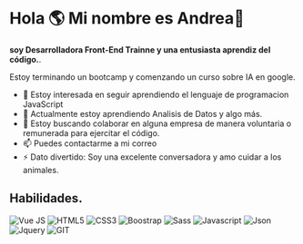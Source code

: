 <div class="introduction my-3">
<p><h1 class="fw-bold text-uppercase">Hola 🌎 
Mi nombre es Andrea👋</h1> <strong class="fw-bold">soy Desarrolladora Front-End Trainne y una entusiasta aprendiz del código.</strong>. </p>
<p>Estoy terminando un bootcamp y comenzando un curso sobre IA en google.</p>
 <ul>
  <li>
   👀 Estoy interesada en seguir aprendiendo el lenguaje de programacion JavaScript
  </li>
  <li>
   🌱 Actualmente estoy aprendiendo Analisis de Datos y algo más.
  </li>
   <li>
    💞️ Estoy buscando colaborar en alguna empresa de manera voluntaria o remunerada para ejercitar el código.
   </li>
   <li>
    📫 Puedes contactarme a mi correo
   </li>
   <li>
    ⚡ Dato divertido: Soy una excelente conversadora y amo cuidar a los animales.
   </li>
 </ul>
</div>

 <div class="skills my-3">
<h2 class="fw-bold text-uppercase py-3"> Habilidades.</h2>

<div class="d-flex g-3 flex-row flex-wrap g-3">
<img class="mx-2" alt="Vue JS" src="https://img.shields.io/badge/Vue.js-35495E?style=for-the-badge&logo=vue.js&logoColor=4FC08D" />
<img class="mx-2" alt="HTML5" src="https://img.shields.io/badge/HTML5-E34F26?style=for-the-badge&logo=html5&logoColor=white" /> 
<img class="mx-2" alt="CSS3" src="https://img.shields.io/badge/CSS3-1572B6?style=for-the-badge&logo=css3&logoColor=white" />
<img class="mx-2" alt="Boostrap" src="https://img.shields.io/badge/Bootstrap-563D7C?style=for-the-badge&logo=bootstrap&logoColor=white" /> 
<img class="mx-2" alt="Sass" src="https://img.shields.io/badge/Sass-CC6699?style=for-the-badge&logo=sass&logoColor=white" />
<img class="mx-2" alt="Javascript" src="https://img.shields.io/badge/JavaScript-323330?style=for-the-badge&logo=javascript&logoColor=F7DF1E" /> 
<img class="mx-2" alt="Json" src="https://img.shields.io/badge/json-5E5C5C?style=for-the-badge&logo=json&logoColor=white" />
<img class="mx-2" alt="Jquery" src="https://img.shields.io/badge/jQuery-0769AD?style=for-the-badge&logo=jquery&logoColor=white" />
<img class="mx-2" alt="GIT" src="https://img.shields.io/badge/GIT-E44C30?style=for-the-badge&logo=git&logoColor=white" />

</div>
</div>

                              

